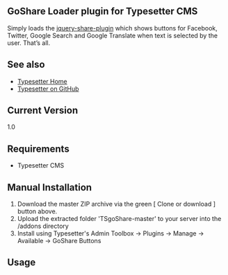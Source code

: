 ## GoShare Loader plugin for Typesetter CMS ##

Simply loads the [jquery-share-plugin](https://github.com/nazzal88/jquery-share-plugin) which shows buttons for Facebook, Twitter, Google Search and Google Translate when text is selected by the user.
That&rsquo;s all.

## See also 
* [Typesetter Home](http://www.typesettercms.com)
* [Typesetter on GitHub](https://github.com/Typesetter/Typesetter)

## Current Version 
1.0

## Requirements ##
* Typesetter CMS

## Manual Installation ##
1. Download the master ZIP archive via the green [ Clone or download ] button above.
2. Upload the extracted folder 'TSgoShare-master' to your server into the /addons directory
3. Install using Typesetter's Admin Toolbox &rarr; Plugins &rarr; Manage &rarr; Available &rarr; GoShare Buttons

## Usage
